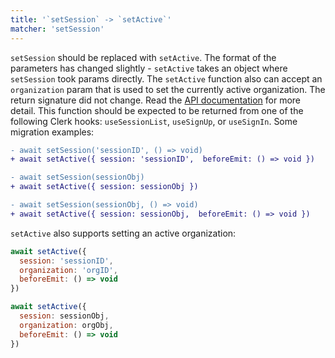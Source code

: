 ```yaml
---
title: '`setSession` -> `setActive`'
matcher: 'setSession'
---
```


`setSession` should be replaced with `setActive`. The format of the parameters has changed slightly - `setActive` takes an object where `setSession` took params directly. The `setActive` function also can accept an `organization` param that is used to set the currently active organization. The return signature did not change. Read the [API documentation](/docs/references/javascript/clerk/session-methods#set-active) for more detail. This function should be expected to be returned from one of the following Clerk hooks: `useSessionList`, `useSignUp`, or `useSignIn`. Some migration examples:

```diff
- await setSession('sessionID', () => void)
+ await setActive({ session: 'sessionID',  beforeEmit: () => void })

- await setSession(sessionObj)
+ await setActive({ session: sessionObj })

- await setSession(sessionObj, () => void)
+ await setActive({ session: sessionObj,  beforeEmit: () => void })
```

`setActive` also supports setting an active organization:

```js
await setActive({
  session: 'sessionID',
  organization: 'orgID',
  beforeEmit: () => void
})

await setActive({
  session: sessionObj,
  organization: orgObj,
  beforeEmit: () => void
})
```
